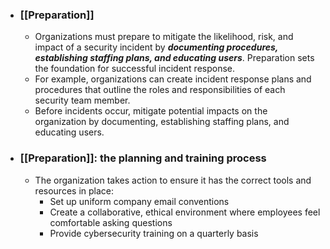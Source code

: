 - ### **[[Preparation]]**
	- Organizations must prepare to mitigate the likelihood, risk, and impact of a security incident by ***documenting procedures, establishing staffing plans, and educating users***. Preparation sets the foundation for successful incident response. 
	- For example, organizations can create incident response plans and procedures that outline the roles and responsibilities of each security team member. 
	- Before incidents occur, mitigate potential impacts on the organization by documenting, establishing staffing plans, and educating users.

- ### [[Preparation]]: the planning and training process
	- The organization takes action to ensure it has the correct tools and resources in place:
		- Set up uniform company email conventions
		- Create a collaborative, ethical environment where employees feel comfortable asking questions
		- Provide cybersecurity training on a quarterly basis